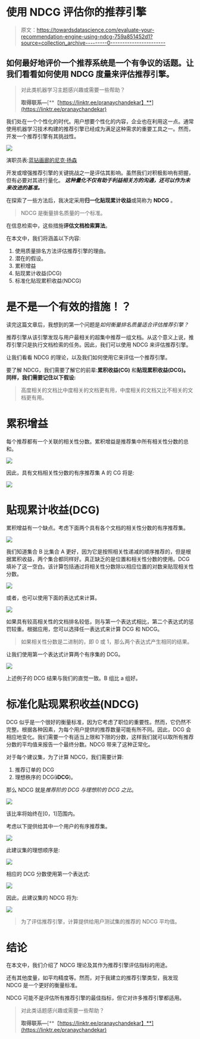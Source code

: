 # 使用 NDCG 评估你的推荐引擎

> 原文：<https://towardsdatascience.com/evaluate-your-recommendation-engine-using-ndcg-759a851452d1?source=collection_archive---------0----------------------->

## 如何最好地评价一个推荐系统是一个有争议的话题。让我们看看如何使用 NDCG 度量来评估推荐引擎。

> 对此类机器学习主题感兴趣或需要一些帮助？
> 
> **取得联系—**[**【https://linktr.ee/pranaychandekar】**](https://linktr.ee/pranaychandekar)

我们处在一个个性化的时代。用户想要个性化的内容，企业也在利用这一点。通常使用机器学习技术构建的推荐引擎已经成为满足这种需求的重要工具之一。然而，开发一个推荐引擎有其挑战性。

![](img/0cdb410bc9d61602dde9194e6a57211f.png)

演职员表:[蓝钻画廊的尼克·扬森](https://www.thebluediamondgallery.com/wooden-tile/e/evaluate.html)

开发或增强推荐引擎的关键挑战之一是评估其影响。虽然我们对积极影响有把握，但有必要对其进行量化。 ***这种量化不仅有助于利益相关方的沟通，还可以作为未来改进的基准。***

在探索了一些方法后，我决定采用**归一化贴现累计收益**或简称为 **NDCG** 。

> NDCG 是衡量排名质量的一个标准。

在信息检索中，这些措施**评估文档检索算法**。

在本文中，我们将涵盖以下内容:

1.  使用质量排名方法评估推荐引擎的理由。
2.  潜在的假设。
3.  累积增益
4.  贴现累计收益(DCG)
5.  标准化贴现累积收益(NDCG)

# 是不是一个有效的措施！？

读完这篇文章后，我想到的第一个问题是*如何衡量排名质量适合评估推荐引擎？*

推荐引擎从该引擎发现与用户最相关的超集中推荐一组文档。从这个意义上说，推荐引擎只是执行文档检索的任务。因此，我们可以使用 NDCG 来评估推荐引擎。

让我们看看 NDCG 的理论，以及我们如何使用它来评估一个推荐引擎。

要了解 NDCG，我们需要了解它的前辈:**累积收益(CG)** 和**贴现累积收益(DCG)。同样，我们需要记住以下假设:**

> 高度相关的文档比中度相关的文档更有用，中度相关的文档又比不相关的文档更有用。

# 累积增益

每个推荐都有一个关联的相关性分数。累积增益是推荐集中所有相关性分数的总和。

![](img/09e0e93963cd2684e8fe31ad005e4165.png)

因此，具有文档相关性分数的有序推荐集 A 的 CG 将是:

![](img/63d5cf40123a3598464ef47a380baf1c.png)

# 贴现累计收益(DCG)

累积增益有一个缺点。考虑下面两个具有各个文档的相关性分数的有序推荐集。

![](img/700ca3432f37404e0669bc1b63f7a7c5.png)

我们知道集合 B 比集合 A 更好，因为它是按照相关性递减的顺序推荐的，但是根据累积收益，两个集合都同样好。真正缺乏的是位置和相关性分数的使用。DCG 填补了这一空白。该计算包括通过将相关性分数除以相应位置的对数来贴现相关性分数。

![](img/7de9da545843154853e71b4cd16c79af.png)

或者，也可以使用下面的表达式来计算。

![](img/62c3351112a5205d880faf17fedbdf17.png)

如果具有较高相关性的文档排名较低，则与第一个表达式相比，第二个表达式的惩罚较重。根据应用，您可以选择任一表达式来计算 DCG 和 NDCG。

> 如果相关性分数是二进制的，即 0 或 1，那么两个表达式产生相同的结果。

让我们使用第一个表达式计算两个有序集的 DCG。

![](img/bc3cda8f1e52581ea30d7d4f07856cd3.png)

上述例子的 DCG 结果与我们的直觉一致。B 组比 a 组好。

# 标准化贴现累积收益(NDCG)

DCG 似乎是一个很好的衡量标准，因为它考虑了职位的重要性。然而，它仍然不完整。根据各种因素，为每个用户提供的推荐数量可能有所不同。因此，DCG 会相应地变化。我们需要一个有适当上限和下限的分数，这样我们就可以取所有推荐分数的平均值来报告一个最终分数。NDCG 带来了这种正常化。

对于每个建议集，为了计算 NDCG，我们需要计算:

1.  推荐订单的 DCG
2.  理想秩序的 DCG(**iDCG**)。

那么 NDCG 就是*推荐阶的 DCG 与理想阶的 DCG 之比*。

![](img/fe9ddaea3f00ad32d32845e839477a28.png)

该比率将始终在[0，1]范围内。

考虑以下提供给其中一个用户的有序推荐集。

![](img/57f17b4770e2f89ade374b8e55781a47.png)

此建议集的理想顺序是:

![](img/32c874138876759dfeffb366358e55ac.png)

相应的 DCG 分数使用第一个表达式:

![](img/8a1c587e0d2c6788a751228459134335.png)

因此，此建议集的 NDCG 将为:

![](img/73cd66756035be2f397f8da1005f5d3f.png)

> 为了评估推荐引擎，计算提供给用户测试集的推荐的 NDCG 平均值。

# 结论

在本文中，我们介绍了 NDCG 理论及其作为推荐引擎评估指标的用途。

还有其他度量，如平均精度等。然而，对于我建立的推荐引擎类型，我发现 NDCG 是一个更好的衡量标准。

NDCG 可能不是评估所有推荐引擎的最佳指标，但它对许多推荐引擎都适用。

> 对此类话题感兴趣或需要一些帮助？
> 
> **取得联系—**[**【https://linktr.ee/pranaychandekar】**](https://linktr.ee/pranaychandekar)